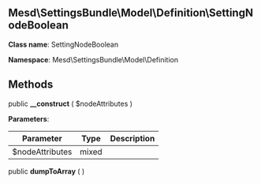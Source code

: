 Mesd\SettingsBundle\Model\Definition\SettingNodeBoolean
---------------

    

    


**Class name**: SettingNodeBoolean

**Namespace**: Mesd\SettingsBundle\Model\Definition











Methods
-------


public **__construct** ( $nodeAttributes )











**Parameters**:

| Parameter | Type | Description |
|-----------|------|-------------|
| $nodeAttributes | mixed |  |



public **dumpToArray** (  )











